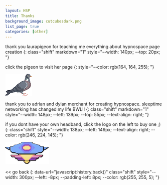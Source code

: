 ```yaml
---
layout: HSP
title: Thanks
background_image: cutcubesdark.png
list_page: true
categories: [other]
---
```




thank you laurapigeon for teaching me everything about hypnospace page creation
{: class="shift" markdown="1" style="--width: 140px; --top: 20px; "}

click the pigeon to visit her page
{: style="--color: rgb(164, 164, 255); "} 

<p class="free img" style="--top: 4px; --right: 35px;" data-url="https://laurapigeon.github.io/">
    <img src="/resources/images/Pigeon.png">
</p>

thank you to adrian and dylan merchant for creating hypnospace. sleeptime networking has changed my life BWL!!
{: class="shift" markdown="1" style="--width: 148px; --left: 139px; --top: 55px; --text-align: right; "}

if you dont have your own headband, click the logo on the left to buy one ;)
{: class="shift" style="--width: 138px; --left: 149px; --text-align: right; --color: rgb(246, 224, 145); "}

<p class="free img" style="--top: 110px; " data-url="https://store.steampowered.com/app/844590/Hypnospace_Outlaw/">
    <img src="/resources/images/hslogo.png">
</p>

\<< go back
{: data-url="javascript:history.back()" class="shift" style="--width: 300px; --left: -8px; --padding-left: 8px; --color: rgb(255, 255, 5); "}